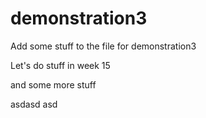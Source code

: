 # demonstration3

Add some stuff to the file for demonstration3

Let's do stuff in week 15


and some more stuff 


asdasd
asd
